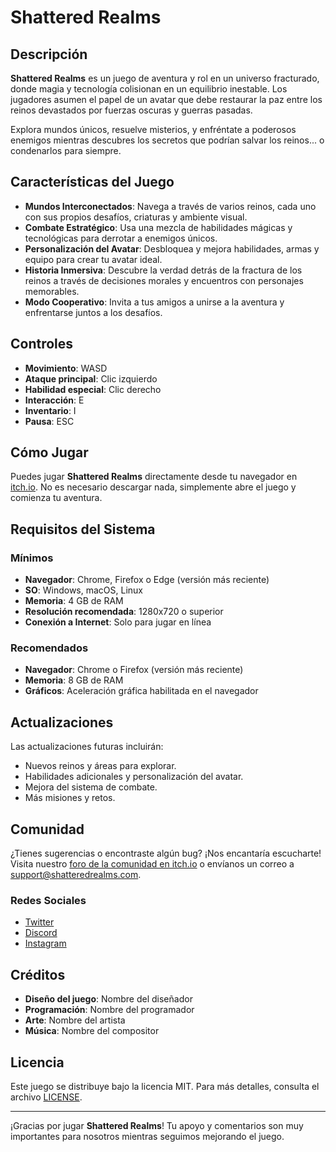 # Shattered Realms

## Descripción

**Shattered Realms** es un juego de aventura y rol en un universo fracturado, donde magia y tecnología colisionan en un equilibrio inestable. Los jugadores asumen el papel de un avatar que debe restaurar la paz entre los reinos devastados por fuerzas oscuras y guerras pasadas.

Explora mundos únicos, resuelve misterios, y enfréntate a poderosos enemigos mientras descubres los secretos que podrían salvar los reinos... o condenarlos para siempre.

## Características del Juego

- **Mundos Interconectados**: Navega a través de varios reinos, cada uno con sus propios desafíos, criaturas y ambiente visual.
- **Combate Estratégico**: Usa una mezcla de habilidades mágicas y tecnológicas para derrotar a enemigos únicos.
- **Personalización del Avatar**: Desbloquea y mejora habilidades, armas y equipo para crear tu avatar ideal.
- **Historia Inmersiva**: Descubre la verdad detrás de la fractura de los reinos a través de decisiones morales y encuentros con personajes memorables.
- **Modo Cooperativo**: Invita a tus amigos a unirse a la aventura y enfrentarse juntos a los desafíos.

## Controles

- **Movimiento**: WASD
- **Ataque principal**: Clic izquierdo
- **Habilidad especial**: Clic derecho
- **Interacción**: E
- **Inventario**: I
- **Pausa**: ESC

## Cómo Jugar

Puedes jugar **Shattered Realms** directamente desde tu navegador en [itch.io](https://tuenlace.itch.io/shattered-realms). No es necesario descargar nada, simplemente abre el juego y comienza tu aventura.

## Requisitos del Sistema

### Mínimos
- **Navegador**: Chrome, Firefox o Edge (versión más reciente)
- **SO**: Windows, macOS, Linux
- **Memoria**: 4 GB de RAM
- **Resolución recomendada**: 1280x720 o superior
- **Conexión a Internet**: Solo para jugar en línea

### Recomendados
- **Navegador**: Chrome o Firefox (versión más reciente)
- **Memoria**: 8 GB de RAM
- **Gráficos**: Aceleración gráfica habilitada en el navegador

## Actualizaciones

Las actualizaciones futuras incluirán:

- Nuevos reinos y áreas para explorar.
- Habilidades adicionales y personalización del avatar.
- Mejora del sistema de combate.
- Más misiones y retos.

## Comunidad

¿Tienes sugerencias o encontraste algún bug? ¡Nos encantaría escucharte! Visita nuestro [foro de la comunidad en itch.io](https://tuenlace.itch.io/shattered-realms/community) o envíanos un correo a [support@shatteredrealms.com](mailto:support@shatteredrealms.com).

### Redes Sociales

- [Twitter](https://twitter.com/shatteredrealms)
- [Discord](https://discord.gg/shatteredrealms)
- [Instagram](https://instagram.com/shatteredrealms)

## Créditos

- **Diseño del juego**: Nombre del diseñador
- **Programación**: Nombre del programador
- **Arte**: Nombre del artista
- **Música**: Nombre del compositor

## Licencia

Este juego se distribuye bajo la licencia MIT. Para más detalles, consulta el archivo [LICENSE](LICENSE).

---

¡Gracias por jugar **Shattered Realms**! Tu apoyo y comentarios son muy importantes para nosotros mientras seguimos mejorando el juego.
